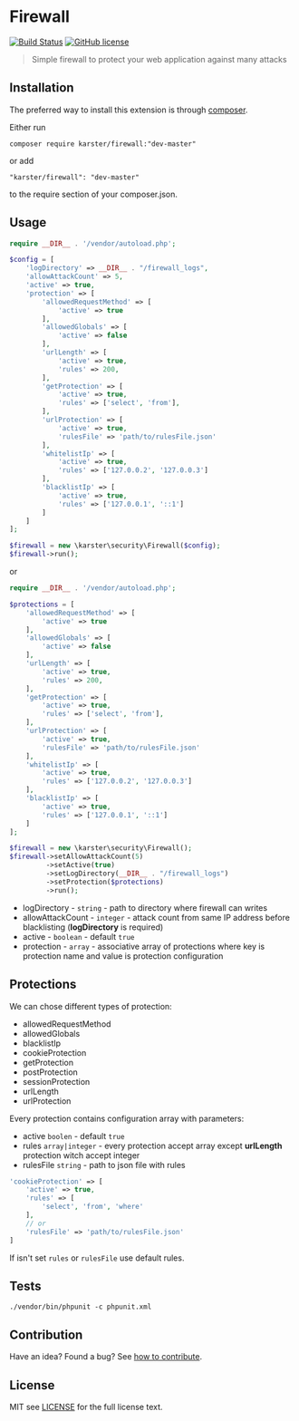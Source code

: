 # Firewall

[![Build Status](https://travis-ci.org/karster/firewall.svg?branch=master)][travis]
[![GitHub license](https://img.shields.io/badge/license-MIT-blue.svg)][license]

> Simple firewall to protect your web application against many attacks

## Installation

The preferred way to install this extension is through [composer](http://getcomposer.org/download/).

Either run

```shell
composer require karster/firewall:"dev-master"
```

or add

```
"karster/firewall": "dev-master"
```

to the require section of your composer.json.

## Usage
```php
require __DIR__ . '/vendor/autoload.php';

$config = [
    'logDirectory' => __DIR__ . "/firewall_logs",
    'allowAttackCount' => 5,
    'active' => true,
    'protection' => [
        'allowedRequestMethod' => [
            'active' => true
        ],
        'allowedGlobals' => [
            'active' => false
        ],
        'urlLength' => [
            'active' => true,
            'rules' => 200,
        ],
        'getProtection' => [
            'active' => true,
            'rules' => ['select', 'from'],
        ],
        'urlProtection' => [
            'active' => true,
            'rulesFile' => 'path/to/rulesFile.json'
        ],
        'whitelistIp' => [
            'active' => true,
            'rules' => ['127.0.0.2', '127.0.0.3']
        ],
        'blacklistIp' => [
            'active' => true,
            'rules' => ['127.0.0.1', '::1']
        ]
    ]
];

$firewall = new \karster\security\Firewall($config);
$firewall->run();

```

or

```php
require __DIR__ . '/vendor/autoload.php';

$protections = [
    'allowedRequestMethod' => [
        'active' => true
    ],
    'allowedGlobals' => [
        'active' => false
    ],
    'urlLength' => [
        'active' => true,
        'rules' => 200,
    ],
    'getProtection' => [
        'active' => true,
        'rules' => ['select', 'from'],
    ],
    'urlProtection' => [
        'active' => true,
        'rulesFile' => 'path/to/rulesFile.json'
    ],
    'whitelistIp' => [
        'active' => true,
        'rules' => ['127.0.0.2', '127.0.0.3']
    ],
    'blacklistIp' => [
        'active' => true,
        'rules' => ['127.0.0.1', '::1']
    ]
];

$firewall = new \karster\security\Firewall();
$firewall->setAllowAttackCount(5)
         ->setActive(true)
         ->setLogDirectory(__DIR__ . "/firewall_logs")
         ->setProtection($protections)
         ->run();

```

* logDirectory - `string` - path to directory where firewall can writes
* allowAttackCount - `integer` - attack count from same IP address before blacklisting (**logDirectory** is required)
* active - `boolean` - default `true` 
* protection - `array` - associative array of protections where key is protection name and value is protection configuration

## Protections
We can chose different types of protection:
* allowedRequestMethod
* allowedGlobals
* blacklistIp
* cookieProtection
* getProtection
* postProtection
* sessionProtection
* urlLength
* urlProtection

Every protection contains configuration array with parameters:
* active `boolen` - default `true`
* rules `array|integer` - every protection accept array except **urlLength** protection witch accept integer
* rulesFile `string` - path to json file with rules

```php
'cookieProtection' => [
    'active' => true,
    'rules' => [
        'select', 'from', 'where'
    ],
    // or
    'rulesFile' => 'path/to/rulesFile.json'
]

```

If isn't set `rules` or `rulesFile` use default rules.

## Tests

```
./vendor/bin/phpunit -c phpunit.xml
```

## Contribution
Have an idea? Found a bug? See [how to contribute][contributing].

## License
MIT see [LICENSE][] for the full license text.


[travis]: https://travis-ci.org/karster/firewall
[license]: LICENSE.md
[contributing]: CONTRIBUTING.md